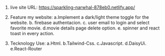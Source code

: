 1. live site URL: https://sparkling-narwhal-878eb0.netlify.app/

2. Feature my website: a.Implement a dark/light theme toggle for the website. b. firebase authentacion.
     c. user email to login and select favorite movie. d.movie details page delete option. 
     e. spinner and react toast in every action.

3. Tecknology Use: a.Html. b.Tailwind-Css. c.Javascript. d.DaisyUi. e.React-Router
